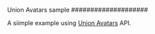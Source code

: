 Union Avatars sample
####################

A siimple example using [Union Avatars](https://unionavatars.com/) API.

